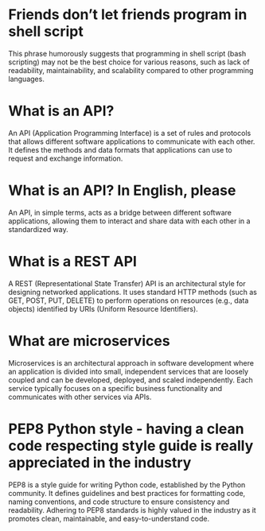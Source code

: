 # Friends don’t let friends program in shell script

This phrase humorously suggests that programming in shell script (bash scripting) may not be the best choice for various reasons, such as lack of readability, maintainability, and scalability compared to other programming languages.

# What is an API?

An API (Application Programming Interface) is a set of rules and protocols that allows different software applications to communicate with each other. It defines the methods and data formats that applications can use to request and exchange information.

# What is an API? In English, please

An API, in simple terms, acts as a bridge between different software applications, allowing them to interact and share data with each other in a standardized way.

# What is a REST API

A REST (Representational State Transfer) API is an architectural style for designing networked applications. It uses standard HTTP methods (such as GET, POST, PUT, DELETE) to perform operations on resources (e.g., data objects) identified by URIs (Uniform Resource Identifiers).

# What are microservices

Microservices is an architectural approach in software development where an application is divided into small, independent services that are loosely coupled and can be developed, deployed, and scaled independently. Each service typically focuses on a specific business functionality and communicates with other services via APIs.

# PEP8 Python style - having a clean code respecting style guide is really appreciated in the industry

PEP8 is a style guide for writing Python code, established by the Python community. It defines guidelines and best practices for formatting code, naming conventions, and code structure to ensure consistency and readability. Adhering to PEP8 standards is highly valued in the industry as it promotes clean, maintainable, and easy-to-understand code.
